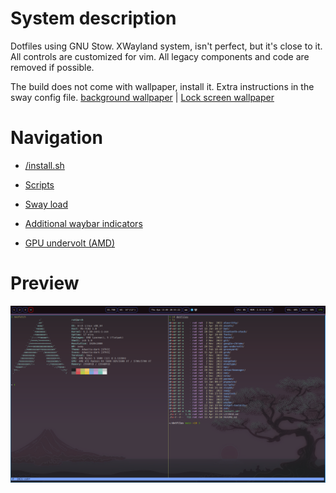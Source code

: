 # System description

Dotfiles using GNU Stow. XWayland system, isn't perfect, but it's close to it. All controls are customized for vim. All legacy components and code are removed if possible.

The build does not come with wallpaper, install it. Extra instructions in the sway config file. [background wallpaper](/sway/.config/sway/wallpapers/) | [Lock screen wallpaper](/swaylock/.config/swaylock/wallpapers/)

# Navigation

- [/install.sh](/install.sh)

- [Scripts](/scripts/.config/scripts/)

- [Sway load](/sway/.config/sway/load/)

- [Additional waybar indicators](/waybar/.config/waybar/scripts/README.md)

- [GPU undervolt (AMD)](/gpu-undervolt/README.md)

# Preview

![preview](/assets/images/preview.png)
